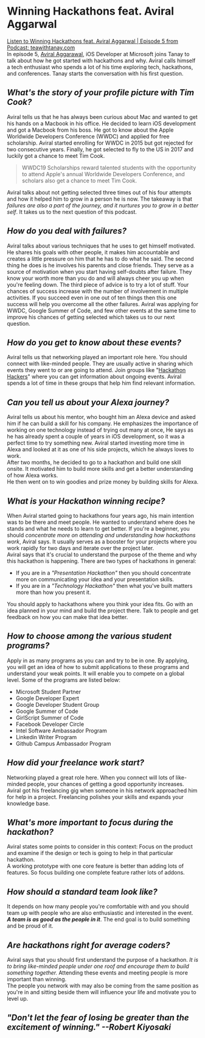 # Winning Hackathons feat. Aviral Aggarwal

[Listen to Winning Hackathons feat. Aviral Aggarwal | Episode 5 from Podcast: teawithtanay.com](https://teawithtanay.com/winning-hackathons-feat-aviral-aggarwal-episode-5/)   
In episode 5, [Aviral Aggarawal](https://www.linkedin.com/in/aviral190694/), iOS Developer at Microsoft joins Tanay to talk about how he got started with hackathons and why. Aviral calls himself a tech enthusiast who spends a lot of his time exploring tech, hackathons, and conferences. Tanay starts the conversation with his first question. 

## *What's the story of your profile picture with Tim Cook?*
Aviral tells us that he has always been curious about Mac and wanted to get his hands on a Macbook in his office. He decided to learn iOS development and got a Macbook from his boss. He got to know about the Apple Worldwide Developers Conference (WWDC) and applied for free scholarship. Aviral started enrolling for WWDC in 2015 but got rejected for two consecutive years. Finally, he got selected to fly to the US in 2017 and luckily got a chance to meet Tim Cook. 

> WWDC19 Scholarships reward talented students with the opportunity to attend Apple's annual Worldwide Developers Conference, and scholars also get a chance to meet Tim Cook.

Aviral talks about not getting selected three times out of his four attempts and how it helped him to grow in a person he is now. The takeaway is that *failures are also a part of the journey, and it nurtures you to grow in a better self*. It takes us to the next question of this podcast.

## *How do you deal with failures?*
Aviral talks about various techniques that he uses to get himself motivated. 
He shares his goals with other people, it makes him accountable and creates a little pressure on him that he has to do what he said. 
The second thing he does is he involves his parents and close friends. They serve as a source of motivation when you start having self-doubts after failure. They know your worth more than you do and will always cheer you up when you're feeling down.
The third piece of advice is to try a lot of stuff. Your chances of success increase with the number of involvement in multiple activities. If you succeed even in one out of ten things then this one success will help you overcome all the other failures.
Aviral was applying for WWDC, Google Summer of Code, and few other events at the same time to improve his chances of getting selected which takes us to our next question.

## *How do you get to know about these events?*
Aviral tells us that networking played an important role here. You should connect with like-minded people. They are usually active in sharing which events they went to or are going to attend. 
Join groups like "[Hackathon Hackers](https://www.facebook.com/groups/759985267390294/)" where you can get information about ongoing events. Aviral spends a lot of time in these groups that help him find relevant information.

## *Can you tell us about your Alexa journey?*
Aviral tells us about his mentor, who bought him an Alexa device and asked him if he can build a skill for his company. He emphasizes the importance of working on one technology instead of trying out many at once, He says as he has already spent a couple of years in iOS development, so it was a perfect time to try something new. Aviral started investing more time in Alexa and looked at it as one of his side projects, which he always loves to work.  
After two months, he decided to go to a hackathon and build one skill onsite. It motivated him to build more skills and get a better understanding of how Alexa works.  
He then went on to win goodies and prize money by building skills for Alexa.

## *What is your Hackathon winning recipe?*
When Aviral started going to hackathons four years ago, his main intention was to be there and meet people. He wanted to understand where does he stands and what he needs to learn to get better. If you're a beginner, you should *concentrate more on attending and understanding how hackathons work*, Aviral says.
It usually serves as a booster for your projects where you work rapidly for two days and iterate over the project later.  
Aviral says that it's crucial to understand the purpose of the theme and why this hackathon is happening.  There are two types of hackathons in general:   
* If you are in a *"Presentation Hackathon"* then you should concentrate more on communicating your idea and your presentation skills.  
* If you are in a *"Technology Hackathon"* then what you've built matters more than how you present it.  

You should apply to hackathons where you think your idea fits.
Go with an idea planned in your mind and build the project there.
Talk to people and get feedback on how you can make that idea better. 

## *How to choose among the various student programs?*
Apply in as many programs as you can and try to be in one. By applying, you will get an idea of how to submit applications to these programs and understand your weak points. It will enable you to compete on a global level.
Some of the programs are listed below:  
* Microsoft Student Partner
* Google Developer Expert
* Google Developer Student Group
* Google Summer of Code
* GirlScript Summer of Code
* Facebook Developer Circle
* Intel Software Ambassador Program
* Linkedin Writer Program 
* Github Campus Ambassador Program

## *How did your freelance work start?*
Networking played a great role here. When you connect will lots of like-minded people, your chances of getting a good opportunity increases. Aviral got his freelancing gig when someone in his network approached him for help in a project. Freelancing polishes your skills and expands your knowledge base. 

## *What's more important to focus during the hackathon?*
Aviral states some points to consider in this context:
Focus on the product and examine if the design or tech is going to help in that particular hackathon.  
A working prototype with one core feature is better than adding lots of features. So focus building one complete feature rather lots of addons.

## *How should a standard team look like?*
It depends on how many people you're comfortable with and you should team up with people who are also enthusiastic and interested in the event. ***A team is as good as the people in it***.
The end goal is to build something and be proud of it.

## *Are hackathons right for average coders?*
Aviral says that you should first understand the purpose of a hackathon. *It is to bring like-minded people under one roof and encourage them to build something together.* Attending these events and meeting people is more important than winning.   
The people you network with may also be coming from the same position as you're in and sitting beside them will influence your life and motivate you to level up.

## *"Don't let the fear of losing be greater than the excitement of winning." --Robert Kiyosaki*